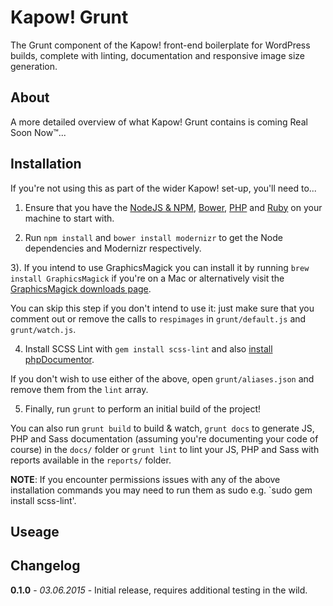 # Kapow! Grunt

The Grunt component of the Kapow! front-end boilerplate for WordPress builds, complete with linting, documentation and responsive image size generation.

## About

A more detailed overview of what Kapow! Grunt contains is coming Real Soon Now™...

## Installation

If you're not using this as part of the wider Kapow! set-up, you'll need to...

1) Ensure that you have the [NodeJS & NPM](https://nodejs.org/download/), [Bower](http://bower.io/#install-bower), [PHP](http://php.net/manual/en/install.php) and [Ruby](https://www.ruby-lang.org/en/documentation/installation/) on your machine to start with.

2) Run `npm install` and `bower install modernizr` to get the Node dependencies and Modernizr respectively.

3). If you intend to use GraphicsMagick you can install it by running `brew install GraphicsMagick` if you're on a Mac or alternatively visit the [GraphicsMagick downloads page](http://sourceforge.net/projects/graphicsmagick/files/graphicsmagick/).

You can skip this step if you don't intend to use it: just make sure that you comment out or remove the calls to `respimages` in `grunt/default.js` and `grunt/watch.js`.

4) Install SCSS Lint with `gem install scss-lint` and also [install phpDocumentor](http://www.phpdoc.org/docs/latest/getting-started/installing.html).

If you don't wish to use either of the above, open `grunt/aliases.json` and remove them from the `lint` array.

5) Finally, run `grunt` to perform an initial build of the project! 

You can also run `grunt build` to build & watch, `grunt docs` to generate JS, PHP and Sass documentation (assuming you're documenting your code of course) in the `docs/` folder or `grunt lint` to lint your JS, PHP and Sass with reports available in the `reports/` folder.

**NOTE**: If you encounter permissions issues with any of the above installation commands you may need to run them as sudo e.g. `sudo gem install scss-lint'.

## Useage


## Changelog

**0.1.0** - *03.06.2015* - Initial release, requires additional testing in the wild.
